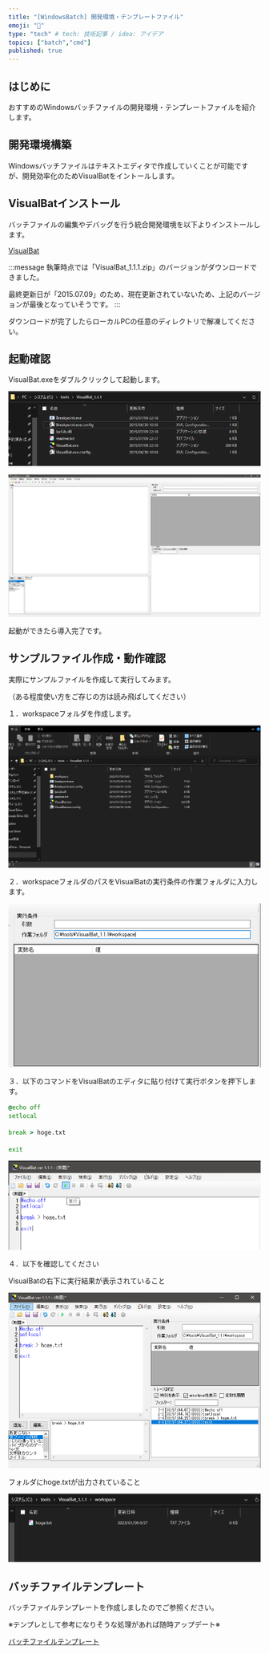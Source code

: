 ```yaml
---
title: "[WindowsBatch] 開発環境・テンプレートファイル"
emoji: "💬"
type: "tech" # tech: 技術記事 / idea: アイデア
topics: ["batch","cmd"]
published: true
---
```


## はじめに
おすすめのWindowsバッチファイルの開発環境・テンプレートファイルを紹介します。

## 開発環境構築
Windowsバッチファイルはテキストエディタで作成していくことが可能ですが、開発効率化のためVisualBatをイントールします。

## VisualBatインストール
バッチファイルの編集やデバッグを行う統合開発環境を以下よりインストールします。

[VisualBat](https://www.vector.co.jp/soft/winnt/prog/se505490.html)

:::message
執筆時点では「VisualBat_1.1.1.zip」のバージョンがダウンロードできました。

最終更新日が「2015.07.09」のため、現在更新されていないため、上記のバージョンが最後となっていそうです。
:::

ダウンロードが完了したらローカルPCの任意のディレクトリで解凍してください。

## 起動確認

VisualBat.exeをダブルクリックして起動します。

![Alt text](/images/articles/aaa2a750f2879b/image.png)

![Alt text](/images/articles/aaa2a750f2879b/image-1.png)

起動ができたら導入完了です。

## サンプルファイル作成・動作確認

実際にサンプルファイルを作成して実行してみます。

（ある程度使い方をご存じの方は読み飛ばしてください）

１．workspaceフォルダを作成します。

![Alt text](/images/articles/aaa2a750f2879b/image-2.png)

２．workspaceフォルダのパスをVisualBatの実行条件の作業フォルダに入力します。

![Alt text](/images/articles/aaa2a750f2879b/image-3.png)

３．以下のコマンドをVisualBatのエディタに貼り付けて実行ボタンを押下します。

```cmd
@echo off
setlocal

break > hoge.txt

exit

```

![Alt text](/images/articles/aaa2a750f2879b/image-4.png)

４．以下を確認してください

VisualBatの右下に実行結果が表示されていること

![Alt text](/images/articles/aaa2a750f2879b/image-5.png)

フォルダにhoge.txtが出力されていること

![Alt text](/images/articles/aaa2a750f2879b/image-6.png)


## バッチファイルテンプレート

バッチファイルテンプレートを作成しましたのでご参照ください。

※テンプレとして参考になりそうな処理があれば随時アップデート※

[バッチファイルテンプレート](https://github.com/tutttuwi/win-batch-util/blob/master/app/template/template.bat)


